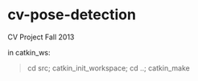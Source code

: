 cv-pose-detection
=================

CV Project Fall 2013

in catkin_ws: 
> cd src; catkin_init_workspace; cd ..; catkin_make
